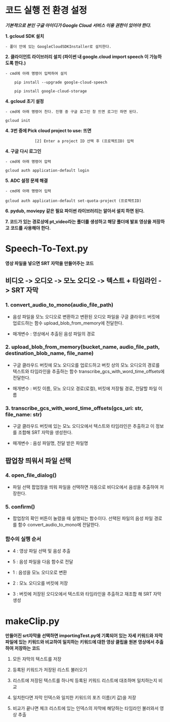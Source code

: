# 코드 실행 전 환경 설정
***기본적으로 본인 구글 아이디가 Google Cloud 서비스 이용 권한이 있어야 한다.***

**1. gcloud SDK 설치**
   
    - 폴더 안에 있는 GoogleCloudSDKInstaller로 설치한다.

**2. 클라이언트 라이브러리 설치 (파이썬 내 google.cloud import speech 이 가능하도록 한다.)**
   
    - cmd에 아래 명령어 입력하여 설치
    
        pip install --upgrade google-cloud-speech

        pip install google-cloud-storage

**4. gcloud 초기 설정**

    - cmd에 아래 명령어 친다. 진행 중 구글 로그인 창 뜨면 로그인 하면 된다.

    gcloud init

**4. 3번 중에 Pick cloud project to use: 뜨면**

                 [2] Enter a project ID 선택 후 (프로젝트ID) 입력

**4. 구글 다시 로그인**

    - cmd에 아래 명령어 압력

    gcloud auth application-default login

**5. ADC 설정 문제 해결**

    - cmd에 아래 명령어 입력

    gcloud auth application-default set-quota-project (프로젝트ID)

**6. pydub, moviepy 같은 필요 파이썬 라이브러리는 알아서 설치 하면 된다.**

**7. 코드가 있는 경로상에 pt_video라는 폴더를 생성하고 해당 폴더에 발표 영상을 저장하고 코드를 사용해야 한다.**


# Speech-To-Text.py
**영상 파일을 넣으면 SRT 자막을 만들어주는 코드**

## 비디오 -> 오디오 -> 모노 오디오 -> 텍스트 + 타임라인 -> SRT 자막
### 1. convert_audio_to_mono(audio_file_path)
  
- 음성 파일을 모노 오디오로 변환하고 변환된 오디오 파일을 구글 클라우드 버킷에 업로드하는 함수 upload_blob_from_memory에 전달한다.

- 매개변수 : 영상에서 추출된 음성 파일의 경로

### 2. upload_blob_from_memory(bucket_name, audio_file_path, destination_blob_name, file_name)

- 구글 클라우드 버킷에 모노 오디오를 업로드하고 버킷 상의 모노 오디오의 경로를 텍스트와 타임라인을 추출하는 함수 transcribe_gcs_with_word_time_offsets에 전달한다.

- 매개변수 : 버킷 이름, 모노 오디오 경로(로컬), 버킷에 저장될 경로, 전달할 파일 이름

### 3. transcribe_gcs_with_word_time_offsets(gcs_uri: str, file_name: str)

- 구글 클라우드 버킷에 있는 모노 오디오에서 텍스트와 타임라인은 추출하고 이 정보를 조합해 SRT 자막을 생성한다.

- 매개변수 : 음성 파일명, 전달 받은 파일명

## 팝업창 띄워서 파일 선택
### 4. open_file_dialog()

- 파일 선택 팝업창을 띄워 파일을 선택하면 자동으로 비디오에서 음성을 추출하여 저장한다.

### 5. confirm()

- 팝업창의 확인 버튼이 눌렸을 때 실행되는 함수이다. 선택된 파일의 음성 파일 경로를 함수 convert_audio_to_mono에 전달한다.

### 함수의 실행 순서

- 4 : 영상 파일 선택 및 음성 추출
  
- 5 : 음성 파일을 다음 함수로 전달
  
- 1 : 음성을 모노 오디오로 변환
  
- 2 : 모노 오디오를 버킷에 저장
  
- 3 : 버킷에 저장된 오디오에서 텍스트와 타임라인을 추출하고 재조합 해 SRT 자막 생성


# makeClip.py

**만들어진 srt자막을 선택하면 importingTest.py에 기록되어 있는 자세 키워드와 자막 파일에 있는 키워드와 비교하여 일치하는 키워드에 대한 영상 클립을 원본 영상에서 추출하여 저장하는 코드**

1. 모든 자막의 텍스트를 저장

2. 등록된 키워드가 저장된 리스트 불러오기

3. 리스트에 저장된 텍스트를 하나씩 등록된 키워드 리스트에 대조하며 일치하는지 비교

4. 일치한다면 자막 인덱스와 일치한 키워드의 포즈 이름(키 값)을 저장

5. 비교가 끝나면 체크 리스트에 있는 인덱스의 자막에 해당하는 타임라인 불러와서 영상 추출

